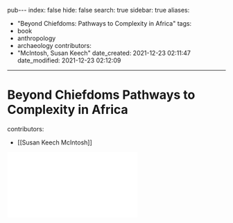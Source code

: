 pub---
index: false
hide: false
search: true
sidebar: true
aliases:
- "Beyond Chiefdoms: Pathways to Complexity in Africa"
tags:
- book
- anthropology
- archaeology
contributors:
- "McIntosh, Susan Keech"
date_created: 2021-12-23 02:11:47
date_modified: 2021-12-23 02:12:09
---

# Beyond Chiefdoms Pathways to Complexity in Africa

contributors:
- [[Susan Keech McIntosh]]

![](public/Susan%20Keech%20McIntosh%20-%20Beyond%20Chiefdoms_%20Pathways%20to%20Complexity%20in%20Africa%20(New%20Directions%20in%20Archaeology)%20(2005).pdf)
